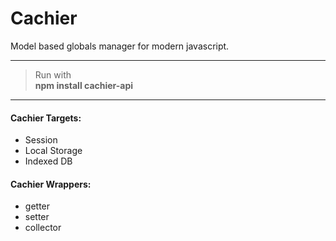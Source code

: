# Cachier
Model based globals manager for modern javascript.

***
> Run with <br/>
> <b>npm install cachier-api</b>
***

#### Cachier Targets:
* Session
* Local Storage
* Indexed DB

#### Cachier Wrappers:
* getter
* setter
* collector